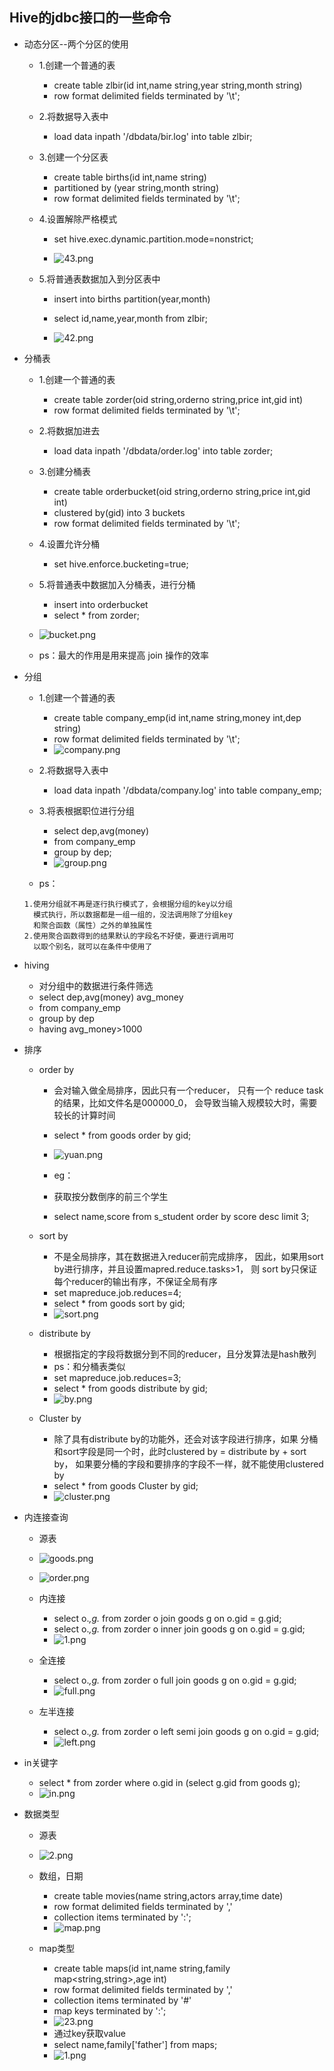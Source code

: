 ## Hive的jdbc接口的一些命令
* 动态分区--两个分区的使用

	* 1.创建一个普通的表
		* create table zlbir(id int,name string,year string,month string)
		* row format delimited fields terminated by '\t';

	* 2.将数据导入表中
		* load data inpath '/dbdata/bir.log' into table zlbir;

	* 3.创建一个分区表
		* create table births(id int,name string)
		* partitioned by (year string,month string)
		* row format delimited fields terminated by '\t';

	* 4.设置解除严格模式
		* set hive.exec.dynamic.partition.mode=nonstrict;

		* ![43.png](https://upload-images.jianshu.io/upload_images/14467401-2aadd9b7bd6f54d2.png?imageMogr2/auto-orient/strip%7CimageView2/2/w/1240)

	* 5.将普通表数据加入到分区表中
		* insert into births partition(year,month)
		* select id,name,year,month from zlbir;

		* ![42.png](https://upload-images.jianshu.io/upload_images/14467401-ac4fc16bde9dcdcf.png?imageMogr2/auto-orient/strip%7CimageView2/2/w/1240)
* 分桶表

	* 1.创建一个普通的表
		* create table zorder(oid string,orderno string,price int,gid int)
		* row format delimited fields terminated by '\t';

	* 2.将数据加进去
		* load data inpath '/dbdata/order.log' into table zorder;

	* 3.创建分桶表
		* create table orderbucket(oid string,orderno string,price int,gid int)
		* clustered by(gid) into 3 buckets
		* row format delimited fields terminated by '\t';

	* 4.设置允许分桶
		* set hive.enforce.bucketing=true;

	* 5.将普通表中数据加入分桶表，进行分桶
		* insert into orderbucket
		* select * from zorder;
	* ![bucket.png](https://upload-images.jianshu.io/upload_images/14467401-7577be02284342b0.png?imageMogr2/auto-orient/strip%7CimageView2/2/w/1240)
	
	* ps：最大的作用是用来提高 join 操作的效率	
* 分组
	* 1.创建一个普通的表
		* create table company_emp(id int,name string,money int,dep string)
		* row format delimited fields terminated by '\t';
		* ![company.png](https://upload-images.jianshu.io/upload_images/14467401-45f7d9c1e9fde0a5.png?imageMogr2/auto-orient/strip%7CimageView2/2/w/1240)

	* 2.将数据导入表中
		* load data inpath '/dbdata/company.log' into table company_emp;

	* 3.将表根据职位进行分组
		* select dep,avg(money)
		* from company_emp
		* group by dep;
		* ![group.png](https://upload-images.jianshu.io/upload_images/14467401-cc81748738c17113.png?imageMogr2/auto-orient/strip%7CimageView2/2/w/1240)

	* ps：
	```
	1.使用分组就不再是逐行执行模式了，会根据分组的key以分组
	  模式执行，所以数据都是一组一组的，没法调用除了分组key
	  和聚合函数（属性）之外的单独属性
	2.使用聚合函数得到的结果默认的字段名不好使，要进行调用可
	  以取个别名，就可以在条件中使用了
	```
* hiving
	* 对分组中的数据进行条件筛选
	* select dep,avg(money) avg_money
	* from company_emp
	* group by dep
	* having avg_money>1000
* 排序

	* order by
		* 会对输入做全局排序，因此只有一个reducer，
		  只有一个 reduce task的结果，比如文件名是000000_0，
		  会导致当输入规模较大时，需要较长的计算时间
		* select * from goods order by gid;  
		* ![yuan.png](https://upload-images.jianshu.io/upload_images/14467401-2a552a6bbb7099c7.png?imageMogr2/auto-orient/strip%7CimageView2/2/w/1240)
		* eg：
		
		* 获取按分数倒序的前三个学生
	    * select name,score from s_student order by score desc limit 3;
		
	* sort by
		* 不是全局排序，其在数据进入reducer前完成排序，
	      因此，如果用sort by进行排序，并且设置mapred.reduce.tasks>1，
		  则 sort by只保证每个reducer的输出有序，不保证全局有序
		* set mapreduce.job.reduces=4;
		* select * from goods sort by gid;
		* ![sort.png](https://upload-images.jianshu.io/upload_images/14467401-a18da11885a2d51c.png?imageMogr2/auto-orient/strip%7CimageView2/2/w/1240)
	* distribute by
		* 根据指定的字段将数据分到不同的reducer，且分发算法是hash散列
		* ps：和分桶表类似
		* set mapreduce.job.reduces=3;
		* select * from goods distribute by gid;
		* ![by.png](https://upload-images.jianshu.io/upload_images/14467401-6325681c4f2f1ebe.png?imageMogr2/auto-orient/strip%7CimageView2/2/w/1240)
	* Cluster by
		* 除了具有distribute by的功能外，还会对该字段进行排序，如果
		  分桶和sort字段是同一个时，此时clustered by = distribute by + sort by，
		  如果要分桶的字段和要排序的字段不一样，就不能使用clustered by
		* select * from goods Cluster by gid;
		* ![cluster.png](https://upload-images.jianshu.io/upload_images/14467401-0ede4412037ba155.png?imageMogr2/auto-orient/strip%7CimageView2/2/w/1240)
* 内连接查询
	* 源表
	* ![goods.png](https://upload-images.jianshu.io/upload_images/14467401-21b20480663aee90.png?imageMogr2/auto-orient/strip%7CimageView2/2/w/1240)

	* ![order.png](https://upload-images.jianshu.io/upload_images/14467401-cca5580e9631074a.png?imageMogr2/auto-orient/strip%7CimageView2/2/w/1240)
	* 内连接
		* select o.*,g.* from zorder o join goods g on o.gid = g.gid;
		* select o.*,g.* from zorder o inner join goods g on o.gid = g.gid;
		* ![1.png](https://upload-images.jianshu.io/upload_images/14467401-ed98e9b22a6f8f63.png?imageMogr2/auto-orient/strip%7CimageView2/2/w/1240)

	* 全连接
		* select o.*,g.* from zorder o full join goods g on o.gid = g.gid;
		* ![full.png](https://upload-images.jianshu.io/upload_images/14467401-eba12300508af43e.png?imageMogr2/auto-orient/strip%7CimageView2/2/w/1240)
	* 左半连接
		* select o.*,g.* from zorder o left semi join goods g on o.gid = g.gid;
		* ![left.png](https://upload-images.jianshu.io/upload_images/14467401-1e7a3073e9d4b5f8.png?imageMogr2/auto-orient/strip%7CimageView2/2/w/1240)

* in关键字
	* select * from zorder where o.gid in (select g.gid from goods g);
	* ![in.png](https://upload-images.jianshu.io/upload_images/14467401-45cc51776f004b5e.png?imageMogr2/auto-orient/strip%7CimageView2/2/w/1240)
* 数据类型
	* 源表
	* ![2.png](https://upload-images.jianshu.io/upload_images/14467401-5eaf6a2159dbe258.png?imageMogr2/auto-orient/strip%7CimageView2/2/w/1240)

	* 数组，日期
		* create table movies(name string,actors array<string>,time date)
		* row format delimited fields terminated by ','
		* collection items terminated by ':';
		* ![map.png](https://upload-images.jianshu.io/upload_images/14467401-32eced0e7365be24.png?imageMogr2/auto-orient/strip%7CimageView2/2/w/1240)
	* map类型
		* create table maps(id int,name string,family map<string,string>,age int)
		* row format delimited fields terminated by ','
		* collection items terminated by '#'
		* map keys terminated by ':';
		* ![23.png](https://upload-images.jianshu.io/upload_images/14467401-d7184cc724e123fe.png?imageMogr2/auto-orient/strip%7CimageView2/2/w/1240)
		* 通过key获取value
		* select name,family['father'] from maps;
		* ![1.png](https://upload-images.jianshu.io/upload_images/14467401-a6a545dae4c3468a.png?imageMogr2/auto-orient/strip%7CimageView2/2/w/1240)





















